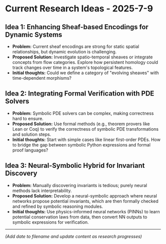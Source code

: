 # Current Research Ideas - 2025-7-9

## Idea 1: Enhancing Sheaf-based Encodings for Dynamic Systems
* **Problem:** Current sheaf encodings are strong for static spatial relationships, but dynamic evolution is challenging.
* **Proposed Solution:** Investigate spatio-temporal sheaves or integrate concepts from flow categories. Explore how persistent homology could track changes over time in a system's topological features.
* **Initial thoughts:** Could we define a category of "evolving sheaves" with time-dependent morphisms?

## Idea 2: Integrating Formal Verification with PDE Solvers
* **Problem:** Symbolic PDE solvers can be complex, making correctness hard to ensure.
* **Proposed Solution:** Use formal methods (e.g., theorem provers like Lean or Coq) to verify the correctness of symbolic PDE transformations and solution steps.
* **Initial thoughts:** Start with simple cases like linear first-order PDEs. How to bridge the gap between symbolic Python expressions and formal proof languages?

## Idea 3: Neural-Symbolic Hybrid for Invariant Discovery
* **Problem:** Manually discovering invariants is tedious; purely neural methods lack interpretability.
* **Proposed Solution:** Develop a neural-symbolic approach where neural networks propose potential invariants, which are then formally checked and refined by symbolic reasoning modules.
* **Initial thoughts:** Use physics-informed neural networks (PINNs) to learn potential conservation laws from data, then convert NN outputs to symbolic expressions for verification.

---
*(Add date to filename and update content as research progresses)*
